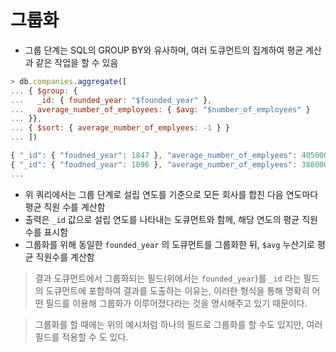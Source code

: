 # 그룹화

* 그룹 단계는 SQL의 GROUP BY와 유사하며, 여러 도큐먼트의 집계하여 평균 계산과 같은 작업을 할 수 있음

```js
> db.companies.aggregate([
... { $group: {
...   _id: { founded_year: "$founded_year" },
...   average_number_of_employees: { $avg: "$number_of_employees" }
... }},
... { $sort: { average_number_of_emplyees: -1 } }
... ])

{ "_id": { "foudned_year": 1847 }, "average_number_of_emplyees": 405000 }
{ "_id": { "foudned_year": 1896 }, "average_number_of_emplyees": 388000 }
...
```

* 위 쿼리에서는 그룹 단계로 설립 연도를 기준으로 모든 회사를 합친 다음 연도마다 평균 직원 수를 계산함
* 출력은 `_id` 값으로 설립 연도를 나타내는 도큐먼트와 함께, 해당 연도의 평균 직원 수를 표시함
* 그룹화를 위해 동일한 `founded_year` 의 도큐먼트를 그룹화한 뒤, `$avg` 누산기로 평균 직원수를 계산함

> 결과 도큐먼트에서 그룹화되는 필드(위에서는 `founded_year`)를 `_id` 라는 필드의 도큐먼트에 포함하여 결과를 도출하는 이유는, 이러한 형식을 통해 명확히 어떤 필드를 이용해 그룹화가 이루어졌다라는 것을 명시해주고 있기 때문이다.

> 그룹화를 할 때에는 위의 예시처럼 하나의 필드로 그룹화를 할 수도 있지만, 여러 필드를 적용할 수 도 있다.